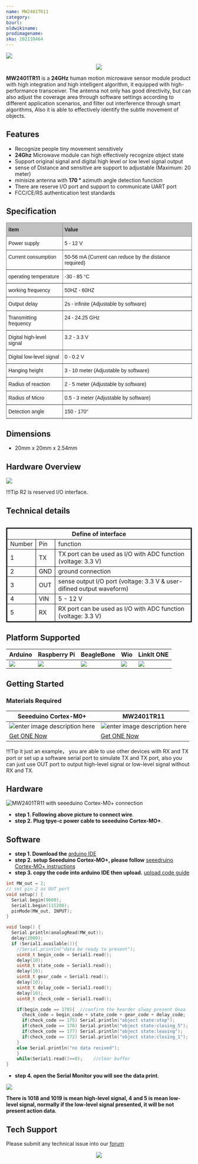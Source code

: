 ```yaml
---
name: MW2401TR11
category:
bzurl:
oldwikiname:
prodimagename:
sku: 102110464
---
```


![](https://files.seeedstudio.com/wiki/MW2401TR11/img/102110464_Preview-07.png)

<p style="text-align:center"><a href="https://www.seeedstudio.com/Microwave-Sensor-24GHz-Doppler-Radar-Motion-Sensor-MW2401TR11-p-4690.html" target="_blank"><img src="https://files.seeedstudio.com/wiki/Seeed-WiKi/docs/images/get_one_now.png" border=0 /></a></p> 


**MW2401TR11** is a **24GHz** human motion microwave sensor module product with high integration and high intelligent algorithm, it equipped with high-performance transceiver. The antenna not only has good directivity, but can also adjust the coverage area through software settings according to different application scenarios, and filter out interference through smart algorithms, Also it is able to effectively identify the subtle movement of objects.


## Features

- Recognize people tiny movement sensitively
- **24Ghz** Microwave module can high effectively recognize object state
- Support original signal and digital high level or low level signal output
- sense of Distance and sensitive are support to adjustable (Maximum: 20 meter)
- minisize antenna with **170 °** azimuth angle detection function
- There are reserve I/O port and support to communicate UART port
- FCC/CE/RS authentication test standards


## Specification  

<style type="text/css">
.tg  {border-collapse:collapse;border-spacing:0;}
.tg td{border-color:black;border-style:solid;border-width:1px;font-family:Arial, sans-serif;font-size:14px;
  overflow:hidden;padding:10px 5px;word-break:normal;}
.tg th{border-color:black;border-style:solid;border-width:1px;font-family:Arial, sans-serif;font-size:14px;
  font-weight:normal;overflow:hidden;padding:10px 5px;word-break:normal;}
.tg .tg-llyw{background-color:#c0c0c0;border-color:inherit;text-align:left;vertical-align:top}
.tg .tg-0pky{border-color:inherit;text-align:left;vertical-align:top}
</style>
<table class="tg">
<thead>
  <tr>
    <th class="tg-llyw"><span style="font-weight:bold">item</span></th>
    <th class="tg-llyw"><span style="font-weight:bold">Value</span></th>
  </tr>
</thead>
<tbody>
  <tr>
    <td class="tg-0pky">Power supply</td>
    <td class="tg-0pky"> 5 - 12 V</td>
  </tr>
  <tr>
    <td class="tg-0pky">Current consumption</td>
    <td class="tg-0pky"> 50-56 mA (Current can reduce by the distance required)</td>
  </tr>
  <tr>
    <td class="tg-0pky">operating temperature </td>
    <td class="tg-0pky"> -30 - 85 °C</td>
  </tr>
  <tr>
    <td class="tg-0pky">working frequency</td>
    <td class="tg-0pky"> 50HZ - 60HZ</td>
  </tr>
  <tr>
    <td class="tg-0pky">Output delay</td>
    <td class="tg-0pky"> 2s - infinite (Adjustable by software)</td>
  </tr>
  <tr>
    <td class="tg-0pky">Transmitting frequency</td>
    <td class="tg-0pky"> 24 - 24.25 GHz</td>
  </tr>
  <tr>
    <td class="tg-0pky">Digital high-level signal</td>
    <td class="tg-0pky"> 3.2 - 3.3 V</td>
  </tr>
  <tr>
    <td class="tg-0pky">Digital low-level signal</td>
    <td class="tg-0pky"> 0 - 0.2 V</td>
  </tr>
  <tr>
    <td class="tg-0pky">Hanging height</td>
    <td class="tg-0pky"> 3 - 10 meter (Adjustable by software)</td>
  </tr>
  <tr>
    <td class="tg-0pky">Radius of reaction</td>
    <td class="tg-0pky">2 - 5 meter (Adjustable by software)</td>
  </tr>
  <tr>
    <td class="tg-0pky">Radius of Micro</td>
    <td class="tg-0pky">0.5 - 3 meter (Adjustable by software)</td>
  </tr>
  <tr>
    <td class="tg-0pky">Detection angle</td>
    <td class="tg-0pky">150 - 170°</td>
  </tr>
</tbody>
</table>



## Dimensions

- 20mm x 20mm x 2.54mm


## Hardware Overview
![](https://files.seeedstudio.com/wiki/MW2401TR11/img/MW2401TR11.png)

!!!Tip
    R2 is reserved I/O interface.


## Technical details 

<table>
<tbody>
<tr>
<table border="2" bordercolor="black" width="550" cellspacing="0" cellpadding="5">
<th colspan = "3">Define of interface</th>
</tr>
<tr>
<td>Number</td>
<td>Pin</td>
<td>function</td>
</tr>
<tr>
<td>1</td>
<td>TX</td>
<td>TX port can be used as I/O with ADC function (voltage: 3.3 V)</td>
</tr>
<tr>
<td>2</td>
<td>GND</td>
<td>ground connection</td>
</tr>
<tr>
<td>3</td>
<td>OUT</td>
<td>sense output I/O port (voltage: 3.3 V & user-difined output waveform)</td>
</tr>
<tr>
<td>4</td>
<td>VIN</td>
<td> 5 - 12 V</td>
</tr>
<tr>
<td>5</td>
<td>RX</td>
<td>RX port can be used as I/O with ADC function (voltage: 3.3 V)</td>
</tr>
</tbody>
</table>


## Platform Supported
| Arduino                                                                                             | Raspberry Pi                                                                                             | BeagleBone                                                                                      | Wio                                                                                               | LinkIt ONE                                                                                         |
|-----------------------------------------------------------------------------------------------------|----------------------------------------------------------------------------------------------------------|-------------------------------------------------------------------------------------------------|---------------------------------------------------------------------------------------------------|----------------------------------------------------------------------------------------------------|
| ![](https://files.seeedstudio.com/wiki/wiki_english/docs/images/arduino_logo.jpg) | ![](https://files.seeedstudio.com/wiki/MW2401TR11/img/emptyyyy6.png) | ![](https://files.seeedstudio.com/wiki/MW2401TR11/img/emptyyyy6.png) | ![](https://files.seeedstudio.com/wiki/MW2401TR11/img/emptyyyy6.png) | ![](https://files.seeedstudio.com/wiki/MW2401TR11/img/emptyyyy6.png) |


## Getting Started

### Materials Required

| Seeeduino Cortex-M0+ |MW2401TR11| 
|--------------|--------------|
|![enter image description here](https://files.seeedstudio.com/wiki/MW2401TR11/img/clearseeedriono%20pic.png)| ![enter image description here](https://files.seeedstudio.com/wiki/MW2401TR11/img/clearnMWpic6.png)|
|[Get ONE Now](https://www.seeedstudio.com/Seeeduino-Cortex-M0-p-4070.html)|[Get ONE Now](https://www.seeedstudio.com/Microwave-Sensor-24GHz-Doppler-Radar-Motion-Sensor-MW2401TR11-p-4690.html)|

!!!Tip
    it just an example， you are able to use other devices with RX and TX port or set up a software serial port to simulate TX and TX port, also you can just use OUT port to output high-level signal or low-level signal without RX and TX.


## Hardware 

 ![MW2401TR11 with seeeduino Cortex-M0+ connection](https://files.seeedstudio.com/wiki/MW2401TR11/img/MW_Seeeduino.png)

 - **step 1. Following above picture to connect wire**. 
 - **step 2. Plug tpye-c power cable to seeeduino Cortex-MO+**. 
 
 ## Software

 - **step 1. Download the** [arduino IDE](https://www.arduino.cc/en/main/software)
 - **step 2. setup Seeeduino Cortex-MO+, please follow** [seeedruino Cortex-MO+ instructions](https://wiki.seeedstudio.com/Seeeduino-Cortex-M0/)
 - **step 3. copy the code into arduino IDE then upload.** [upload code guide](https://wiki.seeedstudio.com/Upload_Code/)



```C
int MW_out = 2;   
// set pin 2 as OUT port
void setup() {
  Serial.begin(9600);
  Serial1.begin(115200);
  pinMode(MW_out, INPUT);
}

void loop() {
  Serial.println(analogRead(MW_out));
  delay(2000);
  if (Serial1.available()){
    //Serial.println("data be ready to present");
    uint8_t begin_code = Serial1.read();
    delay(10);
    uint8_t state_code = Serial1.read();
    delay(10);
    uint8_t gear_code = Serial1.read();
    delay(10);
    uint8_t delay_code = Serial1.read();
    delay(10);
    uint8_t check_code = Serial1.read();

    if(begin_code == 170){  //confirm the hearder alway present 0xaa
      check_code = begin_code + state_code + gear_code + delay_code;
      if(check_code == 175) Serial.println("object state:stop");
      if(check_code == 176) Serial.println("object state:closing_5");
      if(check_code == 177) Serial.println("object state:leaving");
      if(check_code == 172) Serial.println("object state:closing_1");
    }
    else Serial.println("no data recived");   
    }
    while(Serial1.read()>=0);    //clear buffer
}

```

- **step 4. open the Serial Monitor you will see the data print**. 

![](https://files.seeedstudio.com/wiki/MW2401TR11/img/monitor2.png)

**There is 1018 and 1019 is mean high-level signal, 4 and 5 is mean low-level signal, normally if the low-level signal presented, it will be not present action data.**

## Tech Support

Please submit any technical issue into our [forum](https://forum.seeedstudio.com/)<br /><p style="text-align:center"><a href="https://www.seeedstudio.com/act-4.html?utm_source=wiki&utm_medium=wikibanner&utm_campaign=newproducts" target="_blank"><img src="https://files.seeedstudio.com/wiki/Wiki_Banner/new_product.jpg" /></a></p>